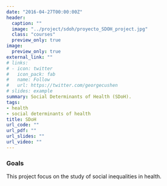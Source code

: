 ```yaml
---
date: "2016-04-27T00:00:00Z"
header:
  caption: ""
  image: "../project/sdoh/proyecto_SDOH_project.jpg"
  class: "courses"
  preview_only: true
image:
  preview_only: true
external_link: ""
# links:
# - icon: twitter
#   icon_pack: fab
#   name: Follow
#   url: https://twitter.com/georgecushen
# slides: example
summary: Social Determinants of Health (SDoH).
tags:
- health
- social determinants of health
title: SDoH
url_code: ""
url_pdf: ""
url_slides: ""
url_video: ""
---
```


### Goals
This project focus on the study of social inequalities in health.
